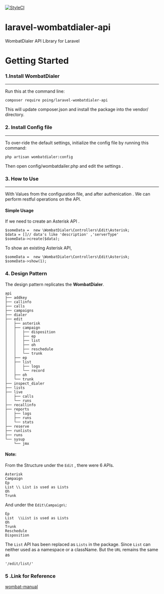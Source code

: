 [![StyleCI](https://github.styleci.io/repos/301573810/shield?branch=0.0.1)](https://github.styleci.io/repos/301573810?branch=0.0.1)

# laravel-wombatdialer-api
WombatDialer API Library for Laravel

# Getting Started

### 1.Install WombatDialer
***
Run this at the command line:
```
composer require poing/laravel-wombatdialer-api
```
This will update composer.json and install the package into the vendor/ directory.
### 2. Install Config file
***
To over-ride the default settings, initialize the config file by running this command:
```
php artisan wombatdialer:config
```
Then open config/wombatdailer.php and edit the settings .
### 3. How to Use
***
With Values from the configuration file, and after authenication . We can perform restful operations on the API.

#### Simple Usage
If we need to create an Asterisk API .

```
$someData =  new \WombatDialer\Controllers\Edit\Asterisk;
$data = []// data's like 'description' ,'serverType'
$someData->create($data);
```
To show an existing Asterisk API,

```
$someData =  new \WombatDialer\Controllers\Edit\Asterisk;
$someData->show(1);
```
### 4. Design Pattern

The design pattern replicates the **WombatDialer**.

```
api
├── addkey
├── callinfo
├── calls
├── campaigns
├── dialer
├── edit
│   ├── asterisk
│   ├── campaign
│   │   ├── disposition
│   │   ├── ep
│   │   ├── list
│   │   ├── oh
│   │   ├── reschedule
│   │   └── trunk
│   ├── ep
│   ├── list
│   │   ├── logs
│   │   └── record
│   ├── oh
│   └── trunk
├── inspect_dialer
├── lists
├── live
│   ├── calls
│   └── runs
├── recallinfo
├── reports
│   ├── logs
│   ├── runs
│   └── stats
├── reserve
├── runlists
├── runs
└── sysup
    └── jmx
```
#### Note:
From the Structure under the `Edit` , there were 6 APIs.

```
Asterisk
Campaign
Ep
List \\ List is used as Lists
Oh
Trunk
```
And under the `Edit\Campaign\`:

```
Ep
List  \\List is used as Lists 
Oh
Trunk
Reschedule
Disposition
```

The `List` API has been replaced as `Lists` in the package. Since `List` can neither used as a namespace or a className. But the `URL` remains the same as 

`'/edit/list/'`

### 5 .Link for Reference

[wombat-manual](https://manuals.loway.ch/WD_UserManual-chunked/)


